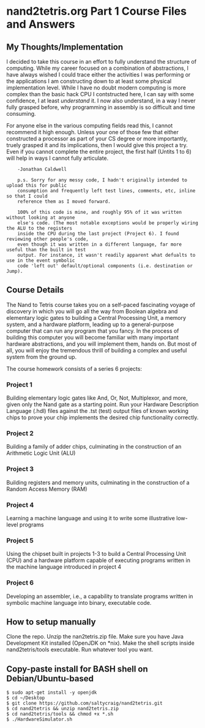 # nand2tetris.org Part 1 Course Files and Answers

## My Thoughts/Implementation

I decided to take this course in an effort to fully understand the structure of
computing. While my career focused on a combination of abstractions, I have always
wished I could trace either the activities I was performing or the applications I
am constructing down to at least some physical implementation level. While I have no
doubt modern computing is more complex than the basic hack CPU I contstructed here, I
can say with some confidence, I at least _understand_ it. I now also understand, in a way
I never fully grasped before, why programming in assembly is so difficult and time consuming.

For anyone else in the various computing fields read this, I cannot recommend it high enough.
Unless your one of those few that either constructed a processor as part of your CS degree or
more importantly, truely grasped it and its implications, then I would give this project a try.
Even if you cannot complete the entire project, the first half (Untits 1 to 6) will help in
ways I cannot fully articulate.

        -Jonathan Caldwell
        
        p.s. Sorry for any messy code, I hadn't originally intended to upload this for public
        consumption and frequently left test lines, comments, etc, inline so that I could
        reference them as I moved forward.
        
        100% of this code is mine, and roughly 95% of it was written without looking at anyone
        else's code. (The most notable exceptions would be properly wiring the ALU to the registers
        inside the CPU during the last project (Project 6). I found reviewing other people's code,
        even though it was written in a different language, far more useful than the built in test
        output. For instance, it wasn't readily apparent what defualts to use in the event symbolic
        code 'left out' default/optional components (i.e. destination or Jump).

## Course Details

The Nand to Tetris course takes you on a self-paced fascinating voyage of
discovery in which you will go all the way from Boolean algebra and elementary
logic gates to building a Central Processing Unit, a memory system, and a
hardware platform, leading up to a general-purpose computer that can run any
program that you fancy. In the process of building this computer you will
become familiar with many important hardware abstractions, and you will
implement them, hands on. But most of all, you will enjoy the tremendous thrill
of building a complex and useful system from the ground up.

The course homework consists of a series 6 projects:

### Project 1
Building elementary logic gates like And, Or, Not, Multiplexor, and
more, given only the Nand gate as a starting point. Run your Hardware
Description Language (.hdl) files against the .tst (test) output files of known
working chips to prove your chip implements the desired chip functionality
correctly.

### Project 2
Building a family of adder chips, culminating in the construction of
an Arithmetic Logic Unit (ALU)

### Project 3
Building registers and memory units, culminating in the construction
of a Random Access Memory (RAM)

### Project 4
Learning a machine language and using it to write some illustrative
low-level programs

### Project 5
Using the chipset built in projects 1-3 to build a Central
Processing Unit (CPU) and a hardware platform capable of executing programs
written in the machine language introduced in project 4

### Project 6
Developing an assembler, i.e., a capability to translate programs
written in symbolic machine language into binary, executable code.

## How to setup manually
Clone the repo.
Unzip the nan2tetris.zip file.
Make sure you have Java Development Kit installed (OpenJDK on \*nix).
Make the shell scripts inside nand2tetris/tools executable.
Run whatever tool you want.

## Copy-paste install for BASH shell on Debian/Ubuntu-based
```
$ sudo apt-get install -y openjdk
$ cd ~/Desktop
$ git clone https://github.com/saltycraig/nand2tetris.git
$ cd nand2tetris && unzip nand2tetris.zip
$ cd nand2tetris/tools && chmod +x *.sh
$ ./HardwareSimulator.sh
```
